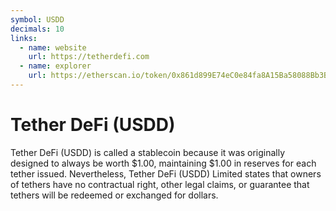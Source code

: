 ```yaml
---
symbol: USDD
decimals: 10
links:
  - name: website
    url: https://tetherdefi.com
  - name: explorer
    url: https://etherscan.io/token/0x861d899E74eC0e84fa8A15Ba58088Bb3BACcb6FA
---
```


# Tether DeFi (USDD)

Tether DeFi (USDD) is called a stablecoin because it was originally designed to always be worth $1.00, maintaining $1.00 in reserves for each tether issued. Nevertheless, Tether DeFi (USDD) Limited states that owners of tethers have no contractual right, other legal claims, or guarantee that tethers will be redeemed or exchanged for dollars.
